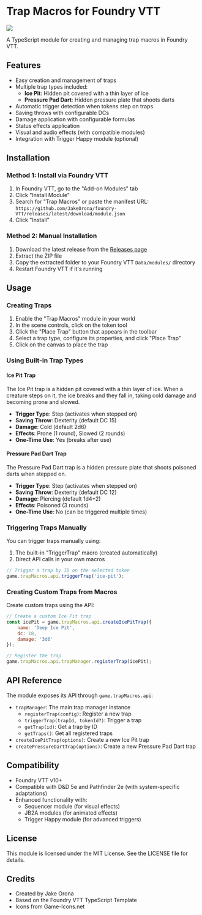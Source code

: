 # Trap Macros for Foundry VTT

![](https://img.shields.io/badge/Foundry-v10+-informational)

A TypeScript module for creating and managing trap macros in Foundry VTT.

## Features

- Easy creation and management of traps
- Multiple trap types included:
  - **Ice Pit**: Hidden pit covered with a thin layer of ice
  - **Pressure Pad Dart**: Hidden pressure plate that shoots darts
- Automatic trigger detection when tokens step on traps
- Saving throws with configurable DCs
- Damage application with configurable formulas
- Status effects application
- Visual and audio effects (with compatible modules)
- Integration with Trigger Happy module (optional)

## Installation

### Method 1: Install via Foundry VTT

1. In Foundry VTT, go to the "Add-on Modules" tab
2. Click "Install Module"
3. Search for "Trap Macros" or paste the manifest URL:
   `https://github.com/JakeOrona/foundry-VTT/releases/latest/download/module.json`
4. Click "Install"

### Method 2: Manual Installation

1. Download the latest release from the [Releases page](https://github.com/JakeOrona/foundry-VTT/releases)
2. Extract the ZIP file
3. Copy the extracted folder to your Foundry VTT `Data/modules/` directory
4. Restart Foundry VTT if it's running

## Usage

### Creating Traps

1. Enable the "Trap Macros" module in your world
2. In the scene controls, click on the token tool
3. Click the "Place Trap" button that appears in the toolbar
4. Select a trap type, configure its properties, and click "Place Trap"
5. Click on the canvas to place the trap

### Using Built-in Trap Types

#### Ice Pit Trap

The Ice Pit trap is a hidden pit covered with a thin layer of ice. When a creature steps on it, the ice breaks and they fall in, taking cold damage and becoming prone and slowed.

- **Trigger Type**: Step (activates when stepped on)
- **Saving Throw**: Dexterity (default DC 15)
- **Damage**: Cold (default 2d6)
- **Effects**: Prone (1 round), Slowed (2 rounds)
- **One-Time Use**: Yes (breaks after use)

#### Pressure Pad Dart Trap

The Pressure Pad Dart trap is a hidden pressure plate that shoots poisoned darts when stepped on.

- **Trigger Type**: Step (activates when stepped on)
- **Saving Throw**: Dexterity (default DC 12)
- **Damage**: Piercing (default 1d4+2)
- **Effects**: Poisoned (3 rounds)
- **One-Time Use**: No (can be triggered multiple times)

### Triggering Traps Manually

You can trigger traps manually using:

1. The built-in "TriggerTrap" macro (created automatically)
2. Direct API calls in your own macros

```javascript
// Trigger a trap by ID on the selected token
game.trapMacros.api.triggerTrap('ice-pit');
```

### Creating Custom Traps from Macros

Create custom traps using the API:

```javascript
// Create a custom Ice Pit trap
const icePit = game.trapMacros.api.createIcePitTrap({
    name: 'Deep Ice Pit',
    dc: 18,
    damage: '3d6'
});

// Register the trap
game.trapMacros.api.trapManager.registerTrap(icePit);
```

## API Reference

The module exposes its API through `game.trapMacros.api`:

- `trapManager`: The main trap manager instance
  - `registerTrap(config)`: Register a new trap
  - `triggerTrap(trapId, tokenId?)`: Trigger a trap
  - `getTrap(id)`: Get a trap by ID
  - `getTraps()`: Get all registered traps
- `createIcePitTrap(options)`: Create a new Ice Pit trap
- `createPressureDartTrap(options)`: Create a new Pressure Pad Dart trap

## Compatibility

- Foundry VTT v10+
- Compatible with D&D 5e and Pathfinder 2e (with system-specific adaptations)
- Enhanced functionality with:
  - Sequencer module (for visual effects)
  - JB2A modules (for animated effects)
  - Trigger Happy module (for advanced triggers)

## License

This module is licensed under the MIT License. See the LICENSE file for details.

## Credits

- Created by Jake Orona
- Based on the Foundry VTT TypeScript Template
- Icons from Game-Icons.net